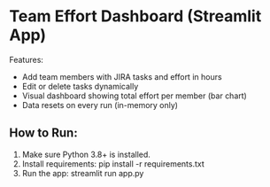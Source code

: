 
Team Effort Dashboard (Streamlit App)
=====================================

Features:
- Add team members with JIRA tasks and effort in hours
- Edit or delete tasks dynamically
- Visual dashboard showing total effort per member (bar chart)
- Data resets on every run (in-memory only)

How to Run:
-----------
1. Make sure Python 3.8+ is installed.
2. Install requirements:
   pip install -r requirements.txt
3. Run the app:
   streamlit run app.py

